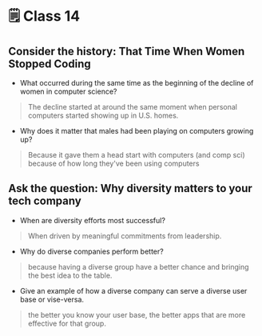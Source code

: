 # 🗒️ Class 14

## Consider the history: That Time When Women Stopped Coding

- What occurred during the same time as the beginning of the decline of women in computer science?

> The decline started at around the same moment when personal computers started showing up in U.S. homes.

- Why does it matter that males had been playing on computers growing up?

> Because it gave them a head start with computers (and comp sci) because of how long they've been using computers

## Ask the question: Why diversity matters to your tech company

- When are diversity efforts most successful?

> When driven by meaningful commitments from leadership.

- Why do diverse companies perform better?

> because having a diverse group have a better chance and bringing the best idea to the table.

- Give an example of how a diverse company can serve a diverse user base or vise-versa.

> the better you know your user base, the better apps that are more effective for that group.
